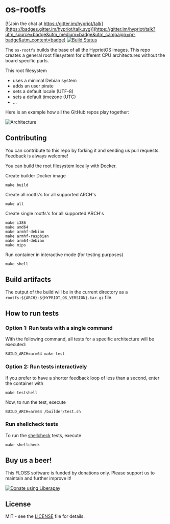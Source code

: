 # os-rootfs
[![Join the chat at https://gitter.im/hypriot/talk](https://badges.gitter.im/hypriot/talk.svg)](https://gitter.im/hypriot/talk?utm_source=badge&utm_medium=badge&utm_campaign=pr-badge&utm_content=badge)
[![Build Status](https://travis-ci.org/hypriot/os-rootfs.svg)](https://travis-ci.org/hypriot/os-rootfs)

The `os-rootfs` builds the base of all the HypriotOS images. This repo creates a general root filesystem for different CPU architectures without the board specific parts.

This root filesystem

* uses a minimal Debian system
* adds an user pirate
* sets a default locale (UTF-8)
* sets a default timezone (UTC)
* ...


Here is an example how all the GitHub repos play together:

![Architecture](http://blog.hypriot.com/images/hypriotos-xxx/hypriotos_buildpipeline.jpg)

## Contributing

You can contribute to this repo by forking it and sending us pull requests. Feedback is always welcome!

You can build the root filesystem locally with Docker.

Create builder Docker image

```
make build
```

Create all rootfs's for all supported ARCH's

```
make all
```

Create single rootfs's for all supported ARCH's

```
make i386
make amd64
make armhf-debian
make armhf-raspbian
make arm64-debian
make mips
```

Run container in interactive mode (for testing purposes)

```
make shell
```

## Build artifacts

The output of the build will be in the current directory as a `rootfs-${ARCH}-${HYPRIOT_OS_VERSION}.tar.gz` file.

## How to run tests

### Option 1: Run tests with a single command
With the following command, all tests for a specific architecture will be executed:

```
BUILD_ARCH=arm64 make test
```

### Option 2: Run tests interactively
If you prefer to have a shorter feedback loop of less than a second, enter the container with

```
make testshell
```

Now, to run the test, execute

```
BUILD_ARCH=arm64 /builder/test.sh
```

### Run shellcheck tests
To run the [shellcheck](https://github.com/koalaman/shellcheck) tests, execute

```
make shellcheck
```


## Buy us a beer!

This FLOSS software is funded by donations only. Please support us to maintain and further improve it!

<a href="https://liberapay.com/Hypriot/donate"><img alt="Donate using Liberapay" src="https://liberapay.com/assets/widgets/donate.svg"></a>


## License

MIT - see the [LICENSE](./LICENSE) file for details.
